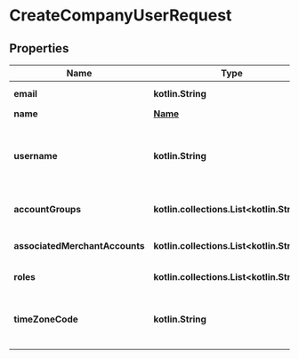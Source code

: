 
# CreateCompanyUserRequest

## Properties
Name | Type | Description | Notes
------------ | ------------- | ------------- | -------------
**email** | **kotlin.String** | The email address of the user. | 
**name** | [**Name**](Name.md) |  | 
**username** | **kotlin.String** | The user&#39;s email address that will be their username. Must be the same as the one in the &#x60;email&#x60; field. | 
**accountGroups** | **kotlin.collections.List&lt;kotlin.String&gt;** | The list of [account groups](https://docs.adyen.com/account/account-structure#account-groups) associated with this user. |  [optional]
**associatedMerchantAccounts** | **kotlin.collections.List&lt;kotlin.String&gt;** | The list of [merchant accounts](https://docs.adyen.com/account/account-structure#merchant-accounts) associated with this user. |  [optional]
**roles** | **kotlin.collections.List&lt;kotlin.String&gt;** | The list of [roles](https://docs.adyen.com/account/user-roles) for this user. |  [optional]
**timeZoneCode** | **kotlin.String** | The [tz database name](https://en.wikipedia.org/wiki/List_of_tz_database_time_zones) of the time zone of the user. For example, **Europe/Amsterdam**. |  [optional]



